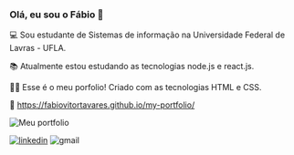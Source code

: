 ### Olá, eu sou o Fábio 👋

💻 Sou estudante de Sistemas de informação na Universidade Federal de Lavras - UFLA. 

📚 Atualmente estou estudando as tecnologias node.js e react.js. 

🙋‍♂️ Esse é o meu porfolio! Criado com as tecnologias HTML e CSS. 

🔗 <a href="https://fabiovitortavares.github.io/my-portfolio/">https://fabiovitortavares.github.io/my-portfolio/</a>

![Meu portfolio](https://user-images.githubusercontent.com/74937496/194570660-c271f12a-3a0e-41fc-94da-fe79e670edfd.png)



<a href="https://www.linkedin.com/in/fabiottavares/">![linkedin](https://img.shields.io/badge/LinkedIn-0077B5?style=for-the-badge&logo=linkedin&logoColor=white)</a>
<a  mailto="fabio.furtado@estudante.ufla.br">![gmail](	https://img.shields.io/badge/Gmail-D14836?style=for-the-badge&logo=gmail&logoColor=white)</a>

